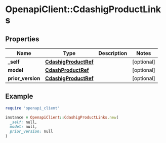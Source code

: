 # OpenapiClient::CdashigProductLinks

## Properties

| Name | Type | Description | Notes |
| ---- | ---- | ----------- | ----- |
| **_self** | [**CdashigProductRef**](CdashigProductRef.md) |  | [optional] |
| **model** | [**CdashProductRef**](CdashProductRef.md) |  | [optional] |
| **prior_version** | [**CdashigProductRef**](CdashigProductRef.md) |  | [optional] |

## Example

```ruby
require 'openapi_client'

instance = OpenapiClient::CdashigProductLinks.new(
  _self: null,
  model: null,
  prior_version: null
)
```

